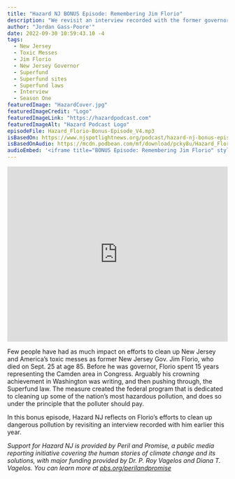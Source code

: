 ```yaml
---
title: "Hazard NJ BONUS Episode: Remembering Jim Florio"
description: "We revisit an interview recorded with the former governor earlier this year"
author: "Jordan Gass-Poore'"
date: 2022-09-30 10:59:43.10 -4
tags:
  - New Jersey
  - Toxic Messes
  - Jim Florio
  - New Jersey Governor
  - Superfund
  - Superfund sites
  - Superfund laws
  - Interview
  - Season One
featuredImage: "HazardCover.jpg"
featuredImageCredit: "Logo"
featuredImageLink: "https://hazardpodcast.com"
featuredImageAlt: "Hazard Podcast Logo"
episodeFile: Hazard_Florio-Bonus-Episode_V4.mp3
isBasedOn: https://www.njspotlightnews.org/podcast/hazard-nj-bonus-episode-remembering-jim-florio/
isBasedOnAudio: https://mcdn.podbean.com/mf/download/pcky8u/Hazard_Florio-Bonus-Episode_V4.mp3
audioEmbed: '<iframe title="BONUS Episode: Remembering Jim Florio" style="border: none;" scrolling="no" data-name="pb-iframe-player" src="https://www.podbean.com/player-v2/?i=6d5t7-12d7db4-pb&from=pb6admin&pbad=0&square=1&share=1&download=1&rtl=0&fonts=Arial&skin=f6f6f6&font-color=auto&logo_link=episode_page&btn-skin=7&size=300" allowfullscreen="" width="100%" height="400"></iframe>'
---
```


<iframe title="BONUS Episode: Remembering Jim Florio" style="border: none;" scrolling="no" data-name="pb-iframe-player" src="https://www.podbean.com/player-v2/?i=6d5t7-12d7db4-pb&from=pb6admin&pbad=0&square=1&share=1&download=1&rtl=0&fonts=Arial&skin=f6f6f6&font-color=auto&logo_link=episode_page&btn-skin=7&size=300" allowfullscreen="" width="100%" height="400"></iframe>

Few people have had as much impact on efforts to clean up New Jersey and America’s toxic messes as former New Jersey Gov. Jim Florio, who died on Sept. 25 at age 85. Before he was governor, Florio spent 15 years representing the Camden area in Congress. Arguably his crowning achievement in Washington was writing, and then pushing through, the Superfund law. The measure created the federal program that is dedicated to cleaning up some of the nation’s most hazardous pollution, and does so under the principle that the polluter should pay.

In this bonus episode, Hazard NJ reflects on Florio’s efforts to clean up dangerous pollution by revisiting an interview recorded with him earlier this year.

<em>Support for Hazard NJ is provided by Peril and Promise, a public media reporting initiative covering the human stories of climate change and its solutions, with major funding provided by Dr. P. Roy Vagelos and Diana T. Vagelos. You can learn more at [pbs.org/perilandpromise](https://pbs.org/perilandpromise)</em>

